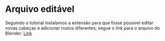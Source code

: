 # Arquivo editável

Seguindo o tutorial instalamos a extensão para que fosse possível editar novas cabeças e adicionar rostos diferentes, segue o link para o arquivo do Blender:
<a href="https://github.com/ICEI-PUC-Minas-PPC-CC/ppc-cc-2024-1-mod3d-noite-rayara_emilly/blob/main/src/Face3D.blend">Link</a>

